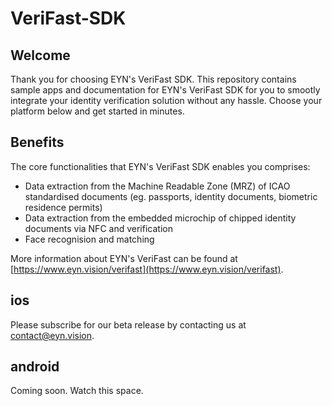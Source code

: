VeriFast-SDK
==

## Welcome

Thank you for choosing EYN's VeriFast SDK. This repository contains sample apps and documentation for EYN's VeriFast SDK for you to smootly integrate your identity verification solution without any hassle. Choose your platform below and get started in minutes. 

## Benefits

The core functionalities that EYN's VeriFast SDK enables you comprises: 

<ul>
<li>Data extraction from the Machine Readable Zone (MRZ) of ICAO standardised documents (eg. passports, identity documents, biometric residence permits)</li>
<li>Data extraction from the embedded microchip of chipped identity documents via NFC and verification</li>
<li>Face recognision and matching</li>
</ul>

More information about EYN's VeriFast can be found at [https://www.eyn.vision/verifast](https://www.eyn.vision/verifast).

## ios

Please subscribe for our beta release by contacting us at [contact@eyn.vision](mailto:contact@eyn.vision).

## android

Coming soon. Watch this space.
